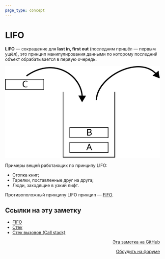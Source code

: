 ```yaml
---
page_type: concept
---
```


# LIFO

**LIFO** — сокращение для **last in, first out** (последним пришёл — первым ушёл), это принцип манипулирования данными по которому последний объект обрабатывается в первую очередь.

![LIFO](images/lifo.svg)

Примеры вещей работающих по принципу LIFO:

- Стопка книг;
- Тарелки, поставленные друг на друга;
- Люди, заходящие в узкий лифт.

Противоположный принципу LIFO принцип — [FIFO](20221022214248.md).


## Ссылки на эту заметку

* [FIFO](20221022214248.md)
* [Стек](20221022205412.md)
* [Стек вызовов (Call stack)](20221027000407.md)


<p v-pre style="text-align: right">
  <a href="https://github.com/Kverde/algorithms/blob/main/source/20221022204419.md" target="_blank">
  Эта заметка на GitHub
  </a>
</p>



<p v-pre style="text-align: right">
  <a href="https://discourse.comtext.space/new-topic?title=LIFO&body=&category=algorithm" target="_blank">
  Обсудить на форуме
  </a>
</p>
